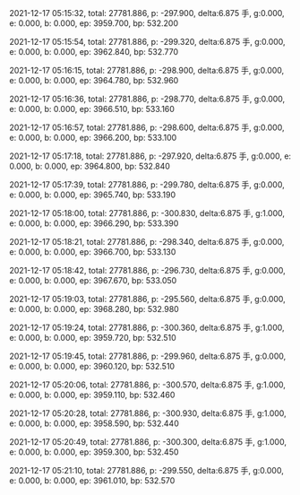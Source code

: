 2021-12-17 05:15:32, total: 27781.886, p: -297.900, delta:6.875 手, g:0.000, e: 0.000, b: 0.000, ep: 3959.700, bp: 532.200

2021-12-17 05:15:54, total: 27781.886, p: -299.320, delta:6.875 手, g:0.000, e: 0.000, b: 0.000, ep: 3962.840, bp: 532.770

2021-12-17 05:16:15, total: 27781.886, p: -298.900, delta:6.875 手, g:0.000, e: 0.000, b: 0.000, ep: 3964.780, bp: 532.960

2021-12-17 05:16:36, total: 27781.886, p: -298.770, delta:6.875 手, g:0.000, e: 0.000, b: 0.000, ep: 3966.510, bp: 533.160

2021-12-17 05:16:57, total: 27781.886, p: -298.600, delta:6.875 手, g:0.000, e: 0.000, b: 0.000, ep: 3966.200, bp: 533.100

2021-12-17 05:17:18, total: 27781.886, p: -297.920, delta:6.875 手, g:0.000, e: 0.000, b: 0.000, ep: 3964.800, bp: 532.840

2021-12-17 05:17:39, total: 27781.886, p: -299.780, delta:6.875 手, g:0.000, e: 0.000, b: 0.000, ep: 3965.740, bp: 533.190

2021-12-17 05:18:00, total: 27781.886, p: -300.830, delta:6.875 手, g:1.000, e: 0.000, b: 0.000, ep: 3966.290, bp: 533.390

2021-12-17 05:18:21, total: 27781.886, p: -298.340, delta:6.875 手, g:0.000, e: 0.000, b: 0.000, ep: 3966.700, bp: 533.130

2021-12-17 05:18:42, total: 27781.886, p: -296.730, delta:6.875 手, g:0.000, e: 0.000, b: 0.000, ep: 3967.670, bp: 533.050

2021-12-17 05:19:03, total: 27781.886, p: -295.560, delta:6.875 手, g:0.000, e: 0.000, b: 0.000, ep: 3968.280, bp: 532.980

2021-12-17 05:19:24, total: 27781.886, p: -300.360, delta:6.875 手, g:1.000, e: 0.000, b: 0.000, ep: 3959.720, bp: 532.510

2021-12-17 05:19:45, total: 27781.886, p: -299.960, delta:6.875 手, g:0.000, e: 0.000, b: 0.000, ep: 3960.120, bp: 532.510

2021-12-17 05:20:06, total: 27781.886, p: -300.570, delta:6.875 手, g:1.000, e: 0.000, b: 0.000, ep: 3959.110, bp: 532.460

2021-12-17 05:20:28, total: 27781.886, p: -300.930, delta:6.875 手, g:1.000, e: 0.000, b: 0.000, ep: 3958.590, bp: 532.440

2021-12-17 05:20:49, total: 27781.886, p: -300.300, delta:6.875 手, g:1.000, e: 0.000, b: 0.000, ep: 3959.300, bp: 532.450

2021-12-17 05:21:10, total: 27781.886, p: -299.550, delta:6.875 手, g:0.000, e: 0.000, b: 0.000, ep: 3961.010, bp: 532.570